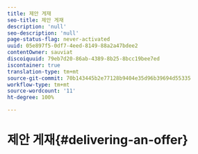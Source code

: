 ```yaml
---
title: 제안 게재
seo-title: 제안 게재
description: 'null'
seo-description: 'null'
page-status-flag: never-activated
uuid: 05e897f5-0df7-4eed-8149-88a2a47bdee2
contentOwner: sauviat
discoiquuid: 79eb7d20-86ab-4389-8b25-8bcc19bee7ed
iscontainer: true
translation-type: tm+mt
source-git-commit: 70b143445b2e77128b9404e35d96b39694d55335
workflow-type: tm+mt
source-wordcount: '11'
ht-degree: 100%

---
```



# 제안 게재{#delivering-an-offer}

